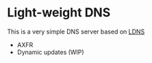 # Light-weight DNS 

This is a very simple DNS server based on [LDNS](https://www.nlnetlabs.nl/)

- AXFR
- Dynamic updates (WIP)
